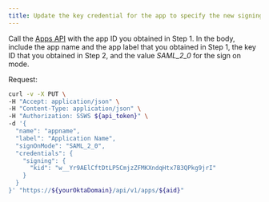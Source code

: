 ```yaml
---
title: Update the key credential for the app to specify the new signing key id
---
```


Call the [Apps API](/docs/reference/api/apps/#update-key-credential-for-application) with the app ID you obtained in Step 1. In the body, include
the app name and the app label that you obtained in Step 1, the key ID that you obtained in Step 2, and the value *SAML_2_0* for the sign on mode.

Request:

```bash
curl -v -X PUT \
-H "Accept: application/json" \
-H "Content-Type: application/json" \
-H "Authorization: SSWS ${api_token}" \
-d '{
  "name": "appname",
  "label": "Application Name",
  "signOnMode": "SAML_2_0",
  "credentials": {
    "signing": {
      "kid": "w__Yr9AElCftDtLP5CmjzZFMKXndqHtx7B3QPkg9jrI"
    }
  }
}' "https://${yourOktaDomain}/api/v1/apps/${aid}"

```

<NextSectionLink/>
